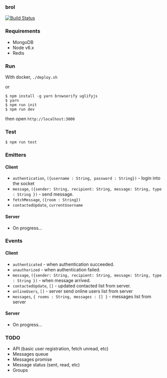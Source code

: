 ### brol

[![Build Status](https://api.travis-ci.org/KodeKreatif/brol.svg)](https://travis-ci.org/KodeKreatif/brol)

### Requirements

- MongoDB
- Node v6.x
- Redis

### Run

With docker, `./deploy.sh`

or

```
$ npm install -g yarn browserify uglifyjs
$ yarn
$ npm run init
$ npm run dev
```

then open `http://localhost:3000`

### Test

`$ npm run test`

### Emitters

#### Client

- `authentication`, `({username : String, password : String})` - login into the socket
- `message`, `({sender: String, recipient: String, message: String, type : String })` - send message.
- `fetchMessage`, `({room : String})`
- `contactedUpdate`, `currentUsername`

#### Server

- On progress...

### Events

#### Client

- `authenticated` - when authentication succeeded.
- `unauthorized` - when authentication failed.
- `message`, `({sender: String, recipient: String, message: String, type : String })` - when message arrived.
- `contactedUpdate`, `[]` - updated contacted list from server.
- `onlineUsers`, `[]` - server send online users list from server
- `messages`, `{ rooms : String, messages : [] }` - messages list from server

#### Server

- On progress...

### TODO

- API (basic user registration, fetch unread, etc)
- Messages queue
- Messages promise
- Message status (sent, read, etc)
- Groups
